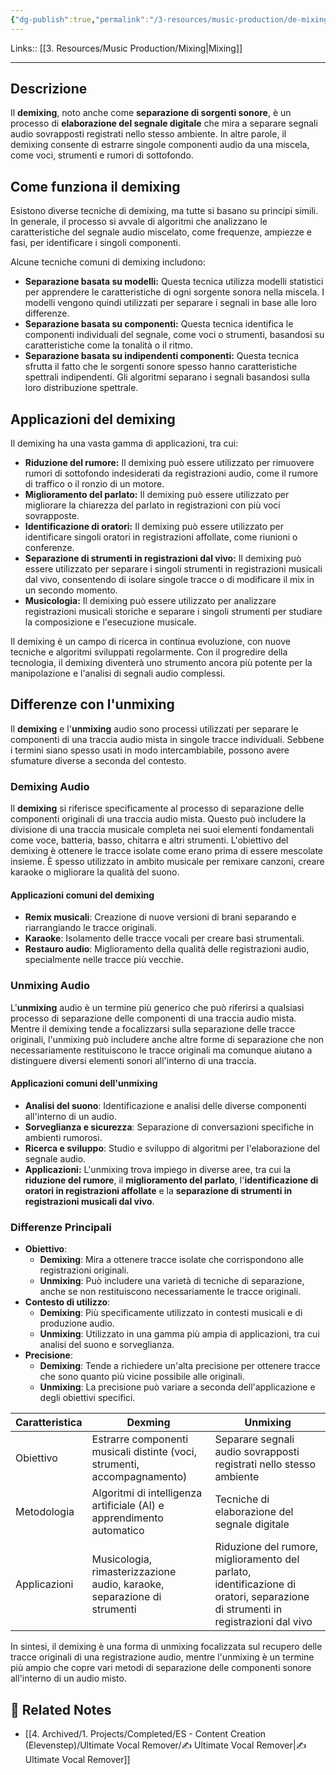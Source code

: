 ```yaml
---
{"dg-publish":true,"permalink":"/3-resources/music-production/de-mixing/"}
---
```


Links:: [[3. Resources/Music Production/Mixing\|Mixing]]

---
## Descrizione

Il **demixing**, noto anche come **separazione di sorgenti sonore**, è un processo di **elaborazione del segnale digitale** che mira a separare segnali audio sovrapposti registrati nello stesso ambiente. In altre parole, il demixing consente di estrarre singole componenti audio da una miscela, come voci, strumenti e rumori di sottofondo.

## Come funziona il demixing

Esistono diverse tecniche di demixing, ma tutte si basano su principi simili. In generale, il processo si avvale di algoritmi che analizzano le caratteristiche del segnale audio miscelato, come frequenze, ampiezze e fasi, per identificare i singoli componenti.

Alcune tecniche comuni di demixing includono:

- **Separazione basata su modelli:** Questa tecnica utilizza modelli statistici per apprendere le caratteristiche di ogni sorgente sonora nella miscela. I modelli vengono quindi utilizzati per separare i segnali in base alle loro differenze.
- **Separazione basata su componenti:** Questa tecnica identifica le componenti individuali del segnale, come voci o strumenti, basandosi su caratteristiche come la tonalità o il ritmo.
- **Separazione basata su indipendenti componenti:** Questa tecnica sfrutta il fatto che le sorgenti sonore spesso hanno caratteristiche spettrali indipendenti. Gli algoritmi separano i segnali basandosi sulla loro distribuzione spettrale.

## Applicazioni del demixing

Il demixing ha una vasta gamma di applicazioni, tra cui:

- **Riduzione del rumore:** Il demixing può essere utilizzato per rimuovere rumori di sottofondo indesiderati da registrazioni audio, come il rumore di traffico o il ronzio di un motore.
- **Miglioramento del parlato:** Il demixing può essere utilizzato per migliorare la chiarezza del parlato in registrazioni con più voci sovrapposte.
- **Identificazione di oratori:** Il demixing può essere utilizzato per identificare singoli oratori in registrazioni affollate, come riunioni o conferenze.
- **Separazione di strumenti in registrazioni dal vivo:** Il demixing può essere utilizzato per separare i singoli strumenti in registrazioni musicali dal vivo, consentendo di isolare singole tracce o di modificare il mix in un secondo momento.
- **Musicologia:** Il demixing può essere utilizzato per analizzare registrazioni musicali storiche e separare i singoli strumenti per studiare la composizione e l'esecuzione musicale.

Il demixing è un campo di ricerca in continua evoluzione, con nuove tecniche e algoritmi sviluppati regolarmente. Con il progredire della tecnologia, il demixing diventerà uno strumento ancora più potente per la manipolazione e l'analisi di segnali audio complessi.

## Differenze con l'unmixing

Il **demixing** e l'**unmixing** audio sono processi utilizzati per separare le componenti di una traccia audio mista in singole tracce individuali. Sebbene i termini siano spesso usati in modo intercambiabile, possono avere sfumature diverse a seconda del contesto.

### Demixing Audio

Il **demixing** si riferisce specificamente al processo di separazione delle componenti originali di una traccia audio mista. Questo può includere la divisione di una traccia musicale completa nei suoi elementi fondamentali come voce, batteria, basso, chitarra e altri strumenti. L'obiettivo del demixing è ottenere le tracce isolate come erano prima di essere mescolate insieme. È spesso utilizzato in ambito musicale per remixare canzoni, creare karaoke o migliorare la qualità del suono.

#### Applicazioni comuni del demixing

- **Remix musicali**: Creazione di nuove versioni di brani separando e riarrangiando le tracce originali.
- **Karaoke**: Isolamento delle tracce vocali per creare basi strumentali.
- **Restauro audio**: Miglioramento della qualità delle registrazioni audio, specialmente nelle tracce più vecchie.

### Unmixing Audio

L'**unmixing** audio è un termine più generico che può riferirsi a qualsiasi processo di separazione delle componenti di una traccia audio mista. Mentre il demixing tende a focalizzarsi sulla separazione delle tracce originali, l'unmixing può includere anche altre forme di separazione che non necessariamente restituiscono le tracce originali ma comunque aiutano a distinguere diversi elementi sonori all'interno di una traccia.

#### Applicazioni comuni dell'unmixing

- **Analisi del suono**: Identificazione e analisi delle diverse componenti all'interno di un audio.
- **Sorveglianza e sicurezza**: Separazione di conversazioni specifiche in ambienti rumorosi.
- **Ricerca e sviluppo**: Studio e sviluppo di algoritmi per l'elaborazione del segnale audio.
- **Applicazioni:** L'unmixing trova impiego in diverse aree, tra cui la **riduzione del rumore**, il **miglioramento del parlato**, l'**identificazione di oratori in registrazioni affollate** e la **separazione di strumenti in registrazioni musicali dal vivo**.

### Differenze Principali

- **Obiettivo**:
	- **Demixing**: Mira a ottenere tracce isolate che corrispondono alle registrazioni originali.
	- **Unmixing**: Può includere una varietà di tecniche di separazione, anche se non restituiscono necessariamente le tracce originali.
- **Contesto di utilizzo**:
	- **Demixing**: Più specificamente utilizzato in contesti musicali e di produzione audio.
	- **Unmixing**: Utilizzato in una gamma più ampia di applicazioni, tra cui analisi del suono e sorveglianza.
- **Precisione**:
	- **Demixing**: Tende a richiedere un'alta precisione per ottenere tracce che sono quanto più vicine possibile alle originali.
	- **Unmixing**: La precisione può variare a seconda dell'applicazione e degli obiettivi specifici.

|Caratteristica|Dexming|Unmixing|
|---|---|---|
|Obiettivo|Estrarre componenti musicali distinte (voci, strumenti, accompagnamento)|Separare segnali audio sovrapposti registrati nello stesso ambiente|
|Metodologia|Algoritmi di intelligenza artificiale (AI) e apprendimento automatico|Tecniche di elaborazione del segnale digitale|
|Applicazioni|Musicologia, rimasterizzazione audio, karaoke, separazione di strumenti|Riduzione del rumore, miglioramento del parlato, identificazione di oratori, separazione di strumenti in registrazioni dal vivo|

In sintesi, il demixing è una forma di unmixing focalizzata sul recupero delle tracce originali di una registrazione audio, mentre l'unmixing è un termine più ampio che copre vari metodi di separazione delle componenti sonore all'interno di un audio misto.




## 🔗 Related Notes

- [[4. Archived/1. Projects/Completed/ES - Content Creation (Elevenstep)/Ultimate Vocal Remover/✍ Ultimate Vocal Remover\|✍ Ultimate Vocal Remover]]


